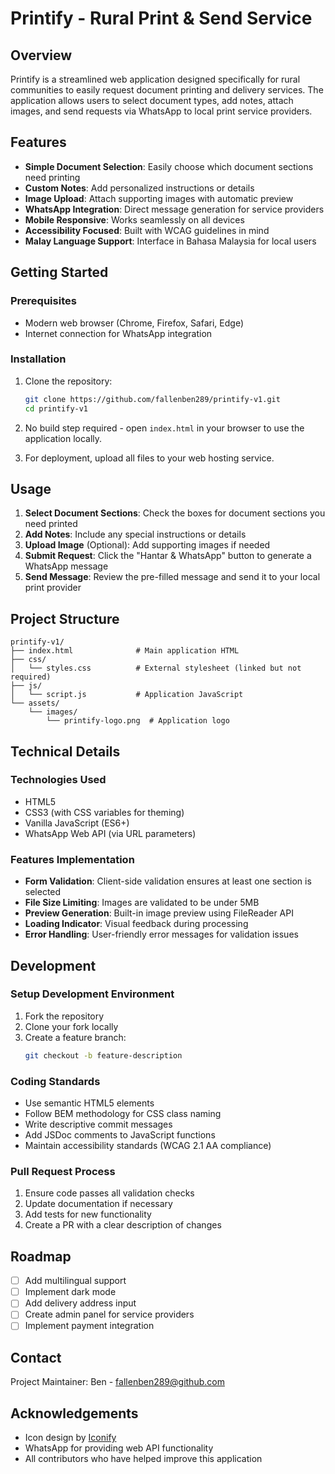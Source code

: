 # Printify - Rural Print & Send Service

## Overview

Printify is a streamlined web application designed specifically for rural communities to easily request document printing and delivery services. The application allows users to select document types, add notes, attach images, and send requests via WhatsApp to local print service providers.

## Features

- **Simple Document Selection**: Easily choose which document sections need printing
- **Custom Notes**: Add personalized instructions or details
- **Image Upload**: Attach supporting images with automatic preview
- **WhatsApp Integration**: Direct message generation for service providers
- **Mobile Responsive**: Works seamlessly on all devices
- **Accessibility Focused**: Built with WCAG guidelines in mind
- **Malay Language Support**: Interface in Bahasa Malaysia for local users

## Getting Started

### Prerequisites

- Modern web browser (Chrome, Firefox, Safari, Edge)
- Internet connection for WhatsApp integration

### Installation

1. Clone the repository:
   ```bash
   git clone https://github.com/fallenben289/printify-v1.git
   cd printify-v1
   ```

2. No build step required - open `index.html` in your browser to use the application locally.

3. For deployment, upload all files to your web hosting service.

## Usage

1. **Select Document Sections**: Check the boxes for document sections you need printed
2. **Add Notes**: Include any special instructions or details
3. **Upload Image** (Optional): Add supporting images if needed
4. **Submit Request**: Click the "Hantar & WhatsApp" button to generate a WhatsApp message
5. **Send Message**: Review the pre-filled message and send it to your local print provider

## Project Structure

```
printify-v1/
├── index.html              # Main application HTML
├── css/
│   └── styles.css          # External stylesheet (linked but not required)
├── js/
│   └── script.js           # Application JavaScript
└── assets/
    └── images/
        └── printify-logo.png  # Application logo
```

## Technical Details

### Technologies Used

- HTML5
- CSS3 (with CSS variables for theming)
- Vanilla JavaScript (ES6+)
- WhatsApp Web API (via URL parameters)

### Features Implementation

- **Form Validation**: Client-side validation ensures at least one section is selected
- **File Size Limiting**: Images are validated to be under 5MB
- **Preview Generation**: Built-in image preview using FileReader API
- **Loading Indicator**: Visual feedback during processing
- **Error Handling**: User-friendly error messages for validation issues

## Development

### Setup Development Environment

1. Fork the repository
2. Clone your fork locally
3. Create a feature branch:
   ```bash
   git checkout -b feature-description
   ```

### Coding Standards

- Use semantic HTML5 elements
- Follow BEM methodology for CSS class naming
- Write descriptive commit messages
- Add JSDoc comments to JavaScript functions
- Maintain accessibility standards (WCAG 2.1 AA compliance)

### Pull Request Process

1. Ensure code passes all validation checks
2. Update documentation if necessary
3. Add tests for new functionality
4. Create a PR with a clear description of changes

## Roadmap

- [ ] Add multilingual support
- [ ] Implement dark mode
- [ ] Add delivery address input
- [ ] Create admin panel for service providers
- [ ] Implement payment integration

## Contact

Project Maintainer: Ben - [fallenben289@github.com](mailto:fallenben289@github.com)

## Acknowledgements

- Icon design by [Iconify](https://iconify.design/)
- WhatsApp for providing web API functionality
- All contributors who have helped improve this application
